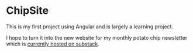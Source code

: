 # ChipSite

This is my first project using Angular and is largely a learning project. 

I hope to turn it into the new website for my monthly potato chip newsletter which is [currently hosted on substack](https://rhcb.substack.com/).